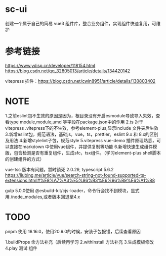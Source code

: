 # sc-ui
  创建一个属于自己的简易 vue3 组件库，整合业务组件，实现组件快速复用，可维护
# 参考链接
  https://www.ydisp.cn/developer/118154.html
  https://blog.csdn.net/qq_32805013/article/details/134420142
  
  vitepress 插件：https://blog.csdn.net/cwin8951/article/details/130803402

# NOTE
1.之前eslint包不生效的原因是因为，根目录没有开启esmodule导致导入失效，查看type module,module,umd 等字段在package.json中的作用
2.ts 对于 vitepress .vitepress下的不生效，参考element-plus,显示include 文件夹后生效
3.新增eslint包，规范语法，基础js，vue，ts，prettier。eslint 9.x 和 8.x的区别及用法
4.新增stylelint子包，规范style
5.vitepress vue-demo 插件原理熟悉，可以直接在markdown 中使用vue组件，并提供复制等功能
6.新增快速生成组件模版，包含检测是否有重复组件，生成sfc，tsx组件。（学习element-plus shell脚本的创建组件的方式）

vue-tsc 版本有问题，暂时锁死 2.0.29, typescript 5.6.2 https://liubing.me/article/vue/search-string-not-found-supported-ts-extensions.html#%E8%A7%A3%E5%86%B3%E6%96%B9%E6%A1%88

gulp 5.0.0使用 @esbuild-kit/cjs-loader，命令行会找不到模块，显式用./node_modules,或者版本回退至4.x
# TODO
pnpm 使用 18.16.0，使用20.9.0的时候，安装子包报错，后续查看原因

1.buildProps 命方法补充（后续再学习
2.withInstall 方法补充
3.生成模板修改
4.play 测试 组件
